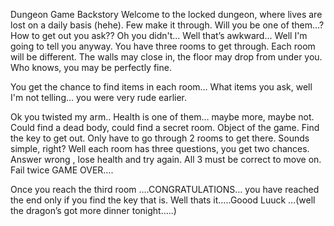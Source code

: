 Dungeon Game Backstory
Welcome to the locked dungeon, where lives are lost on a daily basis (hehe). Few make it through. Will you be one of them…?
How to get out you ask?? Oh you didn't... Well that’s awkward... Well I'm going to tell you anyway. You have three rooms to get through. Each room will be different. The walls may close in, the floor may drop from under you. Who knows, you may be perfectly fine.


You get the chance to find items in each room… What items you ask, well I'm not telling… you were very rude earlier.


Ok you twisted my arm.. Health is one of them… maybe more, maybe not. Could find a dead body, could find a secret room. Object of the game. Find the key to get out. Only have to go through 2 rooms to get there. 
Sounds simple, right? Well each room has three questions, you get two chances. Answer wrong , lose health and try again. All 3 must be correct to move on. Fail twice GAME OVER…. 


Once you reach the third room ….CONGRATULATIONS… you have reached the end only if you find the key that is. Well thats it…..Goood Luuck …(well the dragon’s got more dinner tonight…..)
